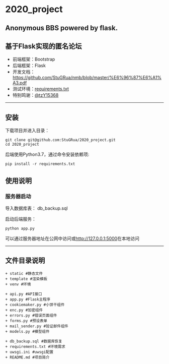 # 2020_project
## Anonymous BBS powered by flask.  
## 基于Flask实现的匿名论坛
- 前端框架：Bootstrap  
- 后端框架：Flask  
- 开发文档：<https://github.com/StuGRua/nmb/blob/master/%E6%96%87%E6%A1%A3.pdf>
- 测试环境：<a href="/requirements.txt">requirements.txt</a>
- 特别鸣谢：<a href="https://github.com/tzY15368">@tzY15368</a>
----
## 安装

下载项目并进入目录：

```shell
git clone git@github.com:StuGRua/2020_project.git
cd 2020_project
```

后端使用Python3.7，通过命令安装依赖项:

```shell
pip install -r requirements.txt
```

## 使用说明

### 服务器启动
导入数据库表：
<a herf="/db_backup.sql">db_backup.sql</a>

启动后端服务：

```shell
python app.py
```
可以通过服务器地址在公网中访问或<http://127.0.0.1:5000>在本地访问

----
##  文件目录说明
```text
+ static #静态文件
+ template #渲染模板
+ venv #环境

+ api.py #API接口
+ app.py #Flask主程序
+ cookiemaker.py #小饼干组件
+ enc.py #加密组件
+ errors.py #错误页面组件
+ forms.py #预设表单
+ mail_sender.py #验证邮件组件
+ models.py #模型组件

+ db_backup.sql #数据库恢复
+ requirements.txt #环境需求
+ uwsgi.ini #uwsgi配置
+ README.md #项目简介
```





